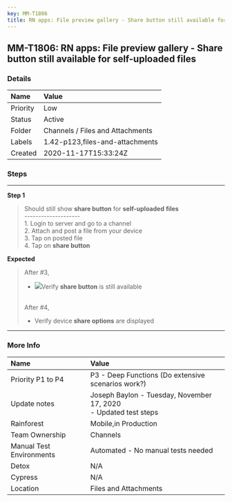 ```yaml
---
key: MM-T1806
title: RN apps: File preview gallery - Share button still available for self-uploaded files
---
```


## MM-T1806: RN apps: File preview gallery - Share button still available for self-uploaded files

### Details

| Name     | Value                            |
| :------- | :------------------------------- |
| Priority | Low                              |
| Status   | Active                           |
| Folder   | Channels / Files and Attachments |
| Labels   | 1.42-p123,files-and-attachments  |
| Created  | 2020-11-17T15:33:24Z             |

### Steps

<hr/>

**Step 1**

> <article>Should still show <strong>share button</strong> for <strong>self-uploaded</strong> <strong>files</strong><br>--------------------<br><span data-sheets-userformat='{"2":4993,"3":{"1":0},"10":2,"11":4,"12":0,"15":"arial,sans,sans-serif"}' data-sheets-value='{"1":2,"2":"Follow the steps from the previous test (post a video from your test device)\n1. Tap on the video post to preview and play\n2. Exit preview and clear cache (Delete docs & data in settings)\n3. Tap on the same video post to preview\n4. Tap Download (and then if necessary, Save)"}'>1. Login to server and go to a channel</span><br><span data-sheets-userformat='{"2":4993,"3":{"1":0},"10":2,"11":4,"12":0,"15":"arial,sans,sans-serif"}' data-sheets-value='{"1":2,"2":"Follow the steps from the previous test (post a video from your test device)\n1. Tap on the video post to preview and play\n2. Exit preview and clear cache (Delete docs & data in settings)\n3. Tap on the same video post to preview\n4. Tap Download (and then if necessary, Save)"}'>2. Attach and post a file from your device<br>3. Tap on posted file</span><br><span data-sheets-userformat='{"2":4993,"3":{"1":0},"10":2,"11":4,"12":0,"15":"arial,sans,sans-serif"}' data-sheets-value='{"1":2,"2":"Follow the steps from the previous test (post a video from your test device)\n1. Tap on the video post to preview and play\n2. Exit preview and clear cache (Delete docs & data in settings)\n3. Tap on the same video post to preview\n4. Tap Download (and then if necessary, Save)"}'>4. Tap on <strong>share button</strong></span><span data-sheets-userformat='{"2":4993,"3":{"1":0},"10":2,"11":4,"12":0,"15":"arial,sans,sans-serif"}' data-sheets-value='{"1":2,"2":"Follow the steps from the previous test (post a video from your test device)\n1. Tap on the video post to preview and play\n2. Exit preview and clear cache (Delete docs & data in settings)\n3. Tap on the same video post to preview\n4. Tap Download (and then if necessary, Save)"}'><br></span></article>

**Expected**

> <article>After #3,<ul><li><img src="https://smartbear-tm4j-prod-us-west-2-attachment-rich-text.s3.us-west-2.amazonaws.com/embedded-f3277290f945470c4add5d21ef3dc7ca7b74388fc7152bfb6b99ae58c66a95a8-1605627811975-1605627811975.png" class="fr-fic fr-dii">Verify <strong>share button</strong> is still available</li></ul><br>After #4,<ul><li>Verify device <strong>share options</strong> are displayed</li></ul></article>

<hr/>

### More Info

| Name                     | Value                                                                |
| :----------------------- | :------------------------------------------------------------------- |
| Priority P1 to P4        | P3 - Deep Functions (Do extensive scenarios work?)                   |
| Update notes             | Joseph Baylon - Tuesday, November 17, 2020<br />- Updated test steps |
| Rainforest               | Mobile,in Production                                                 |
| Team Ownership           | Channels                                                             |
| Manual Test Environments | Automated - No manual tests needed                                   |
| Detox                    | N/A                                                                  |
| Cypress                  | N/A                                                                  |
| Location                 | Files and Attachments                                                |
